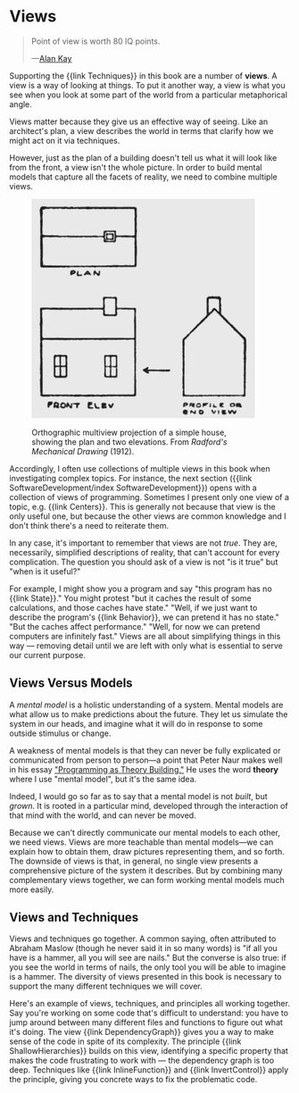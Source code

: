 # Views

> Point of view is worth 80 IQ points.
>
> —[Alan Kay](https://quoteinvestigator.com/2018/05/29/pov/)

Supporting the {{link Techniques}} in this book are a number of **views**. A view is a way of looking at things. To put it another way, a view is what you see when you look at some part of the world from a particular metaphorical angle.

Views matter because they give us an effective way of seeing. Like an architect's plan, a view describes the world in terms that clarify how we might act on it via techniques.

However, just as the plan of a building doesn't tell us what it will look like from the front, a view isn't the whole picture. In order to build mental models that capture all the facets of reality, we need to combine multiple views.

<figure style="max-width: 400px" >

![](3D_projection_views.png)

<figcaption>Orthographic multiview projection of a simple house, showing the plan and two elevations. From <i>Radford's Mechanical Drawing</i> (1912).</figcaption>
</figure>

Accordingly, I often use collections of multiple views in this book when investigating complex topics. For instance, the next section ({{link SoftwareDevelopment/index SoftwareDevelopment}}) opens with a collection of views of programming. Sometimes I present only one view of a topic, e.g. {{link Centers}}. This is generally not because that view is the only useful one, but because the other views are common knowledge and I don't think there's a need to reiterate them.

In any case, it's important to remember that views are not *true*. They are, necessarily, simplified descriptions of reality, that can't account for every complication. The question you should ask of a view is not "is it true" but "when is it useful?"

For example, I might show you a program and say "this program has no {{link State}}." You might protest "but it caches the result of some calculations, and those caches have state." "Well, if we just want to describe the program's {{link Behavior}}, we can pretend it has no state." "But the caches affect performance." "Well, for now we can pretend computers are infinitely fast." Views are all about simplifying things in this way — removing detail until we are left with only what is essential to serve our current purpose.

## Views Versus Models

A _mental model_ is a holistic understanding of a system. Mental models are what allow us to make predictions about the future. They let us simulate the system in our heads, and imagine what it will do in response to some outside stimulus or change.

A weakness of mental models is that they can never be fully explicated or communicated from person to person—a point that Peter Naur makes well in his essay ["Programming as Theory Building."](https://gwern.net/doc/cs/algorithm/1985-naur.pdf) He uses the word **theory** where I use "mental model", but it's the same idea.

Indeed, I would go so far as to say that a mental model is not _built_, but _grown_. It is rooted in a particular mind, developed through the interaction of that mind with the world, and can never be moved.

Because we can't directly communicate our mental models to each other, we need views. Views are more teachable than mental models—we can explain how to obtain them, draw pictures representing them, and so forth. The downside of views is that, in general, no single view presents a comprehensive picture of the system it describes. But by combining many complementary views together, we can form working mental models much more easily. <!-- Possibly related: https://en.wikipedia.org/wiki/Semantic_view_of_theories and https://en.wikipedia.org/wiki/Scientific_theory#Differences_between_theory_and_model -->

## Views and Techniques

Views and techniques go together. A common saying, often attributed to Abraham Maslow (though he never said it in so many words) is "if all you have is a hammer, all you will see are nails." But the converse is also true: if you see the world in terms of nails, the only tool you will be able to imagine is a hammer. The diversity of views presented in this book is necessary to support the many different techniques we will cover.

Here's an example of views, techniques, and principles all working together. Say you're working on some code that's difficult to understand: you have to jump around between many different files and functions to figure out what it's doing. The view {{link DependencyGraph}} gives you a way to make sense of the code in spite of its complexity. The principle {{link ShallowHierarchies}} builds on this view, identifying a specific property that makes the code frustrating to work with — the dependency graph is too deep. Techniques like {{link InlineFunction}} and {{link InvertControl}} apply the principle, giving you concrete ways to fix the problematic code.
